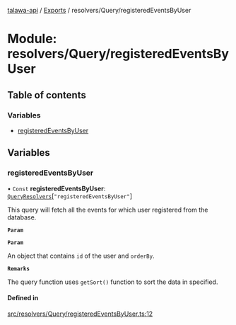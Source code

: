 [talawa-api](../README.md) / [Exports](../modules.md) / resolvers/Query/registeredEventsByUser

# Module: resolvers/Query/registeredEventsByUser

## Table of contents

### Variables

- [registeredEventsByUser](resolvers_Query_registeredEventsByUser.md#registeredeventsbyuser)

## Variables

### registeredEventsByUser

• `Const` **registeredEventsByUser**: [`QueryResolvers`](types_generatedGraphQLTypes.md#queryresolvers)[``"registeredEventsByUser"``]

This query will fetch all the events for which user registered from the database.

**`Param`**

**`Param`**

An object that contains `id` of the user and `orderBy`.

**`Remarks`**

The query function uses `getSort()` function to sort the data in specified.

#### Defined in

[src/resolvers/Query/registeredEventsByUser.ts:12](https://github.com/PalisadoesFoundation/talawa-api/blob/de4debc/src/resolvers/Query/registeredEventsByUser.ts#L12)
